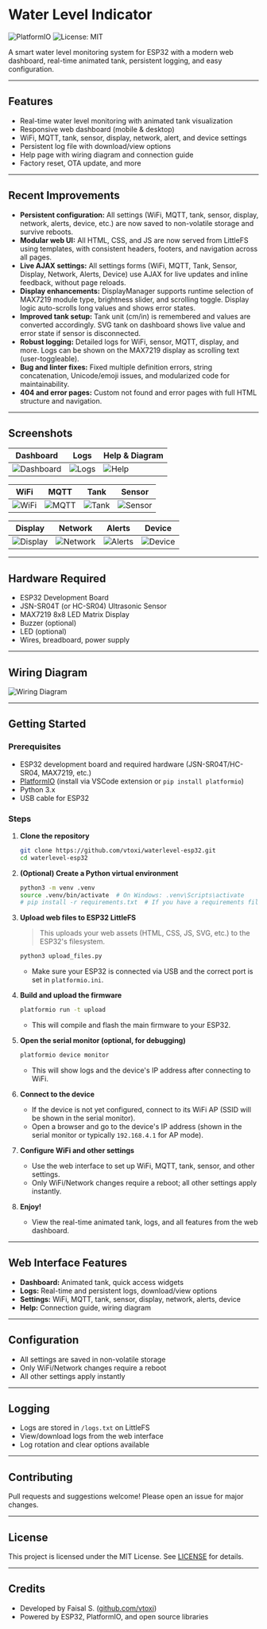 # Water Level Indicator

![PlatformIO](https://img.shields.io/badge/platformio-esp32-blue)
![License: MIT](https://img.shields.io/badge/License-MIT-yellow.svg)

A smart water level monitoring system for ESP32 with a modern web dashboard, real-time animated tank, persistent logging, and easy configuration.

---

## Features
- Real-time water level monitoring with animated tank visualization
- Responsive web dashboard (mobile & desktop)
- WiFi, MQTT, tank, sensor, display, network, alert, and device settings
- Persistent log file with download/view options
- Help page with wiring diagram and connection guide
- Factory reset, OTA update, and more

---

## Recent Improvements
- **Persistent configuration:** All settings (WiFi, MQTT, tank, sensor, display, network, alerts, device, etc.) are now saved to non-volatile storage and survive reboots.
- **Modular web UI:** All HTML, CSS, and JS are now served from LittleFS using templates, with consistent headers, footers, and navigation across all pages.
- **Live AJAX settings:** All settings forms (WiFi, MQTT, Tank, Sensor, Display, Network, Alerts, Device) use AJAX for live updates and inline feedback, without page reloads.
- **Display enhancements:** DisplayManager supports runtime selection of MAX7219 module type, brightness slider, and scrolling toggle. Display logic auto-scrolls long values and shows error states.
- **Improved tank setup:** Tank unit (cm/in) is remembered and values are converted accordingly. SVG tank on dashboard shows live value and error state if sensor is disconnected.
- **Robust logging:** Detailed logs for WiFi, sensor, MQTT, display, and more. Logs can be shown on the MAX7219 display as scrolling text (user-toggleable).
- **Bug and linter fixes:** Fixed multiple definition errors, string concatenation, Unicode/emoji issues, and modularized code for maintainability.
- **404 and error pages:** Custom not found and error pages with full HTML structure and navigation.

---

## Screenshots

| Dashboard | Logs | Help & Diagram |
|-----------|------|---------------|
| ![Dashboard](docs/screenshots/dashboard.png) | ![Logs](docs/screenshots/logs.png) | ![Help](docs/screenshots/help.png) |

| WiFi | MQTT | Tank | Sensor |
|------|------|------|--------|
| ![WiFi](docs/screenshots/settings_wifi.png) | ![MQTT](docs/screenshots/settings_mqtt.png) | ![Tank](docs/screenshots/settings_tank.png) | ![Sensor](docs/screenshots/settings_sensor.png) |

| Display | Network | Alerts | Device |
|---------|---------|--------|--------|
| ![Display](docs/screenshots/settings_display.png) | ![Network](docs/screenshots/settings_network.png) | ![Alerts](docs/screenshots/settings_alerts.png) | ![Device](docs/screenshots/settings_device.png) |

<!-- | Connected |
|-----------|
| ![Connected](docs/screenshots/connected.png) | -->

---

## Hardware Required
- ESP32 Development Board
- JSN-SR04T (or HC-SR04) Ultrasonic Sensor
- MAX7219 8x8 LED Matrix Display
- Buzzer (optional)
- LED (optional)
- Wires, breadboard, power supply

---

## Wiring Diagram

![Wiring Diagram](docs/screenshots/diagram.svg)

---

## Getting Started

### Prerequisites

- ESP32 development board and required hardware (JSN-SR04T/HC-SR04, MAX7219, etc.)
- [PlatformIO](https://platformio.org/) (install via VSCode extension or `pip install platformio`)
- Python 3.x
- USB cable for ESP32

### Steps

1. **Clone the repository**
   ```sh
   git clone https://github.com/vtoxi/waterlevel-esp32.git
   cd waterlevel-esp32
   ```

2. **(Optional) Create a Python virtual environment**
   ```sh
   python3 -m venv .venv
   source .venv/bin/activate  # On Windows: .venv\Scripts\activate
   # pip install -r requirements.txt  # If you have a requirements file
   ```

3. **Upload web files to ESP32 LittleFS**
   > This uploads your web assets (HTML, CSS, JS, SVG, etc.) to the ESP32's filesystem.
   ```sh
   python3 upload_files.py
   ```
   - Make sure your ESP32 is connected via USB and the correct port is set in `platformio.ini`.

4. **Build and upload the firmware**
   ```sh
   platformio run -t upload
   ```
   - This will compile and flash the main firmware to your ESP32.

5. **Open the serial monitor (optional, for debugging)**
   ```sh
   platformio device monitor
   ```
   - This will show logs and the device's IP address after connecting to WiFi.

6. **Connect to the device**
   - If the device is not yet configured, connect to its WiFi AP (SSID will be shown in the serial monitor).
   - Open a browser and go to the device's IP address (shown in the serial monitor or typically `192.168.4.1` for AP mode).

7. **Configure WiFi and other settings**
   - Use the web interface to set up WiFi, MQTT, tank, sensor, and other settings.
   - Only WiFi/Network changes require a reboot; all other settings apply instantly.

8. **Enjoy!**
   - View the real-time animated tank, logs, and all features from the web dashboard.

---

## Web Interface Features
- **Dashboard:** Animated tank, quick access widgets
- **Logs:** Real-time and persistent logs, download/view options
- **Settings:** WiFi, MQTT, tank, sensor, display, network, alerts, device
- **Help:** Connection guide, wiring diagram

---

## Configuration
- All settings are saved in non-volatile storage
- Only WiFi/Network changes require a reboot
- All other settings apply instantly

---

## Logging
- Logs are stored in `/logs.txt` on LittleFS
- View/download logs from the web interface
- Log rotation and clear options available

---

## Contributing
Pull requests and suggestions welcome! Please open an issue for major changes.

---

## License

This project is licensed under the MIT License. See [LICENSE](LICENSE) for details.

---

## Credits
- Developed by Faisal S. ([github.com/vtoxi](https://github.com/vtoxi))
- Powered by ESP32, PlatformIO, and open source libraries 